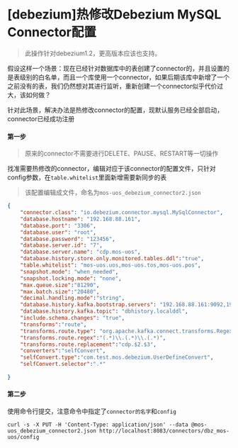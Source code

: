 # [debezium]热修改Debezium MySQL Connector配置

> 此操作针对debezium1.2，更高版本应该也支持。

假设这样一个场景：现在已经针对数据库中的表创建了connector的，并且设置的是表级别的白名单，而且一个库使用一个connector，如果后期该库中新增了一个之前没有的表，我们仍然想对其进行监听，重新创建一个connector似乎代价过大，该如何做？

针对此场景，解决办法是热修改connector的配置，现默认服务已经全部启动，connector已经成功注册

#### 第一步

> 原来的connector不需要进行DELETE、PAUSE、RESTART等一切操作

找准需要热修改的connector，编辑对应于该connector的配置文件，只针对config参数，在`table.whitelist`里面新增需要新同步的表

> 该配置编辑成文件，命名为`mos-uos_debezium_connector2.json `

~~~json
{
    "connector.class": "io.debezium.connector.mysql.MySqlConnector",
    "database.hostname": "192.168.88.161",
    "database.port": "3306",
    "database.user": "root",
    "database.password": "123456",
    "database.server.id": "7",
    "database.server.name": "cdp.mos-uos",
    "database.history.store.only.monitored.tables.ddl":"true",
    "table.whitelist": "mos-uos.uos,mos-uos.tos,mos-uos.pos",
    "snapshot.mode": "when_needed",
    "snapshot.locking.mode": "none",
    "max.queue.size":"81290",
    "max.batch.size":"20480",
    "decimal.handling.mode":"string",
    "database.history.kafka.bootstrap.servers": "192.168.88.161:9092,192.168.88.162:9092,192.168.88.163:9092",
    "database.history.kafka.topic": "dbhistory.localddl",
    "include.schema.changes": "true",
    "transforms":"route",
    "transforms.route.type": "org.apache.kafka.connect.transforms.RegexRouter",
    "transforms.route.regex":"(.*)\\.(.*)\\.(.*)",
    "transforms.route.replacement":"cdp.$2.$3",
    "converters":"selfConvert",
    "selfConvert.type":"com.test.mos.debezium.UserDefineConvert",
    "selfConvert.selector":".*"
  
}
~~~

#### 第二步

使用命令行提交，注意命令中指定了`connector的名字`和`config`

~~~shell
curl -s -X PUT -H 'Content-Type: application/json' --data @mos-uos_debezium_connector2.json http://localhost:8083/connectors/dbz_mos-uos/config
~~~

